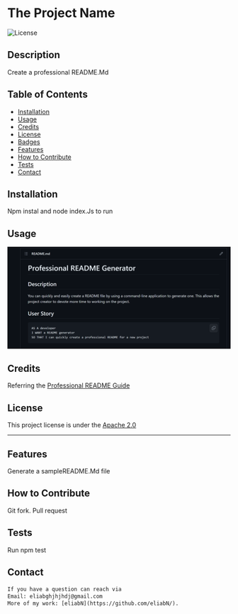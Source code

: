 # The Project Name

![License](https://img.shields.io/badge/License-Apache%202.0-blue.svg)

## Description

Create a professional README.Md

## Table of Contents

- [Installation](#installation)
- [Usage](#usage)
- [Credits](#credits)
- [License](#license)
- [Badges](#badges)
- [Features](#features)
- [How to Contribute](#contribute)
- [Tests](#tests)
- [Contact](#contact)

## Installation

Npm instal and node index.Js to run

## Usage

![Sample img](sample/sample-screenshot.Png)

## Credits

Referring the [Professional README Guide](https://coding-boot-camp.github.io/full-stack/github/professional-readme-guide)

## License

This project license is under the [Apache 2.0](https://www.apache.org/licenses/LICENSE-2.0)

---

## Features

Generate a sampleREADME.Md file

## How to Contribute

Git fork. Pull request

## Tests

Run npm test

## Contact
`````
If you have a question can reach via
Email: eliabghjhjhdj@gmail.com
More of my work: [eliabN](https://github.com/eliabN/).
`````